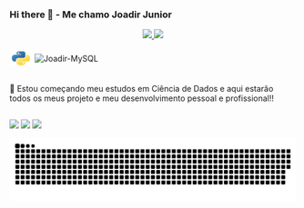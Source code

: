 ### Hi there 👋 - Me chamo Joadir Junior

<div align="center">
  <a href="https://github.com/TMKaT">
  <img height="150em" src="https://github-readme-stats.vercel.app/api?username=TMKaT&show_icons=true&theme=calm&include_all_commits=true&count_private=true"/>
  <img height="150em" src="https://github-readme-stats.vercel.app/api/top-langs/?username=TMKaT&layout=compact&langs_count=7&theme=calm"/>
  </a>
</div>
  
<div align="left" style="display: inline_block"><br>
  <img align="center" alt="Joadir-Python" height="30" width="40" src="https://raw.githubusercontent.com/devicons/devicon/master/icons/python/python-original.svg" />
  <img align="center" alt="Joadir-MySQL" height="30" width="40" src="https://cdn.jsdelivr.net/gh/devicons/devicon/icons/mysql/mysql-original.svg" />
</div>

##

📘 Estou começando meu estudos em Ciência de Dados e aqui estarão todos os meus projeto e meu desenvolvimento pessoal e profissional!!

##
  
  
  
<div> 
  <a href = "mailto:junior.jdj@hotmail.com"><img src="https://img.shields.io/badge/Microsoft_Outlook-0078D4?style=for-the-badge&logo=microsoft-outlook&logoColor=whit" target="_blank"></a>
  <a href = "mailto:junior.jdj1@gmail.com"><img src="https://img.shields.io/badge/-Gmail-%23333?style=for-the-badge&logo=gmail&logoColor=white" target="_blank"></a>
  <a href = "www.linkedin.com/in/joadir/" target="_blank"><img src="https://img.shields.io/badge/-LinkedIn-%230077B5?style=for-the-badge&logo=linkedin&logoColor=white" target="_blank"></a> 
  
  ![Snake animation](https://github.com/TMKaT/TMKaT/blob/output/github-contribution-grid-snake.svg)
  
</div>
